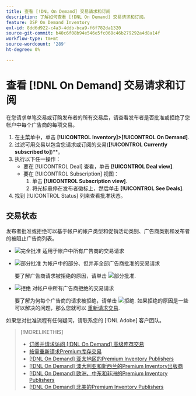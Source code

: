 ```yaml
---
title: 查看 [!DNL On Demand] 交易请求和订阅
description: 了解如何查看 [!DNL On Demand] 交易请求和订阅。
feature: DSP On Demand Inventory
exl-id: 8dd6d922-c4a3-4ddb-bca9-f6f782da1320
source-git-commit: b40c6f08b94e546e5fc068c46b279292a4d8a14f
workflow-type: tm+mt
source-wordcount: '289'
ht-degree: 0%

---
```


# 查看 [!DNL On Demand] 交易请求和订阅

在您请求单笔交易或订购发布者的所有交易后，请查看发布者是否批准或拒绝了您帐户中每个广告商的每项交易。

1. 在主菜单中，单击 **[!UICONTROL Inventory]>[!UICONTROL On Demand]**.
1. 过滤可用交易以包含您请求或订阅的交易(**[!UICONTROL Currently subscribed to]**)**。
1. 执行以下任一操作：
   * 要在 [!UICONTROL Deal] 查看，单击 **[!UICONTROL Deal view]**.
   * 要在 [!UICONTROL Subscription] 视图：
      1. 单击 **[!UICONTROL Subscription view]**.
      1. 将光标悬停在发布者徽标上，然后单击 **[!UICONTROL See Deals]**.
1. 找到 [!UICONTROL Status] 列来查看批准状态。

## 交易状态

发布者批准或拒绝可以基于帐户的帐户类型和促销活动类别、广告商类别和发布者的被阻止广告商列表。

* ![完全批准](/help/dsp/assets/approved.png) 适用于帐户中所有广告商的交易请求

* ![部分批准](/help/dsp/assets/partly-approved.png) 为帐户中的部分、但并非全部广告商批准的交易请求

   要了解广告商请求被拒绝的原因，请单击 ![部分批准](/help/dsp/assets/partly-approved.png).

* ![拒绝](/help/dsp/assets/denied.png) 对帐户中所有广告商拒绝的交易请求

   要了解为何每个广告商的请求被拒绝，请单击 ![拒绝](/help/dsp/assets/denied.png). 如果拒绝的原因是一些可以解决的问题，那么您就可以 [重新请求交易](/help/dsp/inventory/on-demand-inventory-rerequest.md).

如果您对批准流程有任何疑问，请联系您的 [!DNL Adobe] 客户团队。

>[!MORELIKETHIS]
>
>* [订阅并请求访问 [!DNL On Demand] 高级库存交易](on-demand-inventory-subscribe.md)
>* [按需重新请求Premium库存交易](on-demand-inventory-rerequest.md)
>* [[!DNL On Demand] 亚太地区的Premium Inventory Publishers](on-demand-inventory-publishers-apac.md)
>* [[!DNL On Demand] 澳大利亚和新西兰的Premium Inventory出版商](on-demand-inventory-publishers-anz.md)
>* [[!DNL On Demand] 欧洲、中东和非洲的Premium Inventory Publishers](on-demand-inventory-publishers-emea.md)
>* [[!DNL On Demand] 北美的Premium Inventory Publishers](on-demand-inventory-publishers-na.md)

